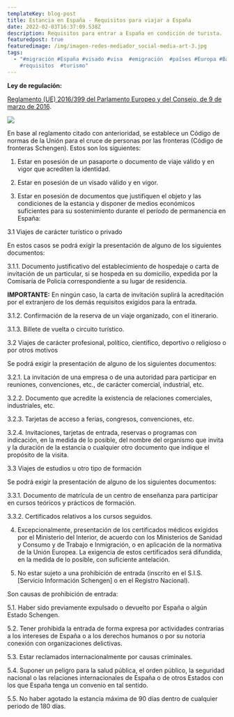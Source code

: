 ```yaml
---
templateKey: blog-post
title: Estancia en España - Requisitos para viajar a España
date: 2022-02-03T16:37:09.538Z
description: Requisitos para entrar a España en condición de turista.
featuredpost: true
featuredimage: /img/imagen-redes-mediador_social-media-art-3.jpg
tags:
  - "#migración #España #visado #visa  #emigración  #países #Europa #Barcelona
    #requisitos  #turismo"
---
```

<!--StartFragment-->

**Ley de regulación:**

[Reglamento (UE) 2016/399 del Parlamento Europeo y del Consejo, de 9 de marzo de 2016](http://eur-lex.europa.eu/legal-content/ES/TXT/?uri=CELEX:32016R0399).

![](/img/adobestock_274222119.jpeg)

En base al reglamento citado con anterioridad, se establece un Código de normas de la Unión para el cruce de personas por las fronteras (Código de fronteras Schengen). Estos son los siguientes:

1. Estar en posesión de un pasaporte o documento de viaje válido y en vigor que acrediten la identidad.

2. Estar en posesión de un visado válido y en vigor.

3. Estar en posesión de documentos que justifiquen el objeto y las condiciones de la estancia y disponer de medios económicos suficientes para su sostenimiento durante el período de permanencia en España:



3.1 Viajes de carácter turístico o privado

En estos casos se podrá exigir la presentación de alguno de los siguientes documentos:

3.1.1. Documento justificativo del establecimiento de hospedaje o carta de invitación de un particular, si se hospeda en su domicilio, expedida por la Comisaría de Policía correspondiente a su lugar de residencia.

**IMPORTANTE:** En ningún caso, la carta de invitación suplirá la acreditación por el extranjero de los demás requisitos exigidos para la entrada.

3.1.2. Confirmación de la reserva de un viaje organizado, con el itinerario.

3.1.3. Billete de vuelta o circuito turístico.



3.2 Viajes de carácter profesional, político, científico, deportivo o religioso o por otros motivos

Se podrá exigir la presentación de alguno de los siguientes documentos:

3.2.1. La invitación de una empresa o de una autoridad para participar en reuniones, convenciones, etc., de carácter comercial, industrial, etc.

3.2.2. Documento que acredite la existencia de relaciones comerciales, industriales, etc.

3.2.3. Tarjetas de acceso a ferias, congresos, convenciones, etc.

3.2.4. Invitaciones, tarjetas de entrada, reservas o programas con indicación, en la medida de lo posible, del nombre del organismo que invita y la duración de la estancia o cualquier otro documento que indique el propósito de la visita.



3.3 Viajes de estudios u otro tipo de formación

Se podrá exigir la presentación de alguno de los siguientes documentos:

3.3.1. Documento de matrícula de un centro de enseñanza para participar en cursos teóricos y prácticos de formación.

3.3.2. Certificados relativos a los cursos seguidos.



4. Excepcionalmente, presentación de los certificados médicos exigidos por el Ministerio del Interior, de acuerdo con los Ministerios de Sanidad y Consumo y de Trabajo e Inmigración, o en aplicación de la normativa de la Unión Europea. La exigencia de estos certificados será difundida, en la medida de lo posible, con suficiente antelación.



5. No estar sujeto a una prohibición de entrada (inscrito en el S.I.S. \[Servicio Información Schengen] o en el Registro Nacional).

Son causas de prohibición de entrada:

5.1. Haber sido previamente expulsado o devuelto por España o algún Estado Schengen.

5.2. Tener prohibida la entrada de forma expresa por actividades contrarias a los intereses de España o a los derechos humanos o por su notoria conexión con organizaciones delictivas.

5.3. Estar reclamados internacionalmente por causas criminales.

5.4. Suponer un peligro para la salud pública, el orden público, la seguridad nacional o las relaciones internacionales de España o de otros Estados con los que España tenga un convenio en tal sentido.

5.5. No haber agotado la estancia máxima de 90 días dentro de cualquier periodo de 180 días.

<!--EndFragment-->